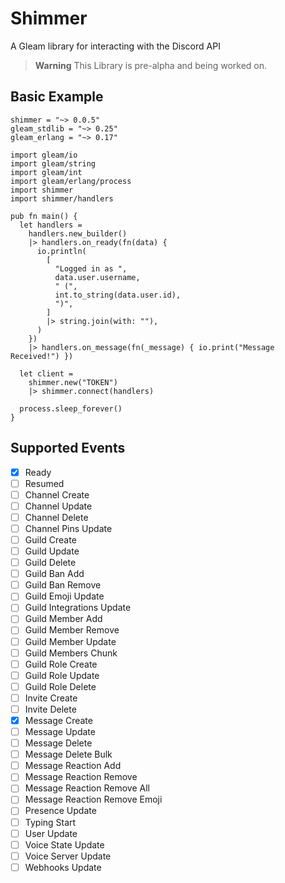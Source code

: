 # Shimmer

A Gleam library for interacting with the Discord API

> **Warning**
> This Library is pre-alpha and being worked on.

## Basic Example

```
shimmer = "~> 0.0.5"
gleam_stdlib = "~> 0.25"
gleam_erlang = "~> 0.17"
```

```gleam
import gleam/io
import gleam/string
import gleam/int
import gleam/erlang/process
import shimmer
import shimmer/handlers

pub fn main() {
  let handlers =
    handlers.new_builder()
    |> handlers.on_ready(fn(data) {
      io.println(
        [
          "Logged in as ",
          data.user.username,
          " (",
          int.to_string(data.user.id),
          ")",
        ]
        |> string.join(with: ""),
      )
    })
    |> handlers.on_message(fn(_message) { io.print("Message Received!") })

  let client =
    shimmer.new("TOKEN")
    |> shimmer.connect(handlers)

  process.sleep_forever()
}
```

## Supported Events
- [x] Ready
- [ ] Resumed
- [ ] Channel Create
- [ ] Channel Update
- [ ] Channel Delete
- [ ] Channel Pins Update
- [ ] Guild Create
- [ ] Guild Update
- [ ] Guild Delete
- [ ] Guild Ban Add
- [ ] Guild Ban Remove
- [ ] Guild Emoji Update
- [ ] Guild Integrations Update
- [ ] Guild Member Add
- [ ] Guild Member Remove
- [ ] Guild Member Update
- [ ] Guild Members Chunk
- [ ] Guild Role Create
- [ ] Guild Role Update
- [ ] Guild Role Delete
- [ ] Invite Create
- [ ] Invite Delete
- [x] Message Create
- [ ] Message Update
- [ ] Message Delete
- [ ] Message Delete Bulk
- [ ] Message Reaction Add
- [ ] Message Reaction Remove
- [ ] Message Reaction Remove All
- [ ] Message Reaction Remove Emoji
- [ ] Presence Update
- [ ] Typing Start
- [ ] User Update
- [ ] Voice State Update
- [ ] Voice Server Update
- [ ] Webhooks Update
